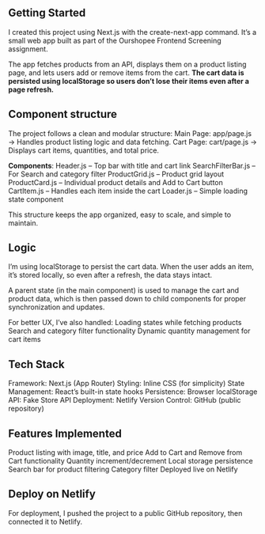 ## Getting Started

I created this project using Next.js with the create-next-app command.
It’s a small web app built as part of the Ourshopee Frontend Screening assignment.

The app fetches products from an API, displays them on a product listing page, and lets users add or remove items from the cart. 
**The cart data is persisted using localStorage so users don’t lose their items even after a page refresh.**

## Component structure

The project follows a clean and modular structure:
Main Page: app/page.js → Handles product listing logic and data fetching.
Cart Page: cart/page.js → Displays cart items, quantities, and total price.

**Components**:
Header.js – Top bar with title and cart link
SearchFilterBar.js – For Search and category filter
ProductGrid.js – Product grid layout
ProductCard.js – Individual product details and Add to Cart button
CartItem.js – Handles each item inside the cart
Loader.js – Simple loading state component

This structure keeps the app organized, easy to scale, and simple to maintain.

## Logic

I’m using localStorage to persist the cart data.
When the user adds an item, it’s stored locally, so even after a refresh, the data stays intact.

A parent state (in the main component) is used to manage the cart and product data, which is then passed down to child components for proper synchronization and updates.

For better UX, I’ve also handled:
Loading states while fetching products
Search and category filter functionality
Dynamic quantity management for cart items

## Tech Stack

Framework: Next.js (App Router)
Styling: Inline CSS (for simplicity)
State Management: React’s built-in state hooks
Persistence: Browser localStorage
API: Fake Store API
Deployment: Netlify
Version Control: GitHub (public repository)

## Features Implemented

Product listing with image, title, and price
Add to Cart and Remove from Cart functionality
Quantity increment/decrement
Local storage persistence
Search bar for product filtering
Category filter
Deployed live on Netlify

## Deploy on Netlify

For deployment, I pushed the project to a public GitHub repository, then connected it to Netlify.